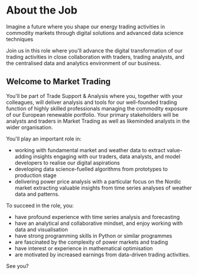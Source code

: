 # About the Job

Imagine a future where you shape our energy trading activities in commodity markets through digital solutions and advanced data science techniques

Join us in this role where you'll advance the digital transformation of our trading activities in close collaboration with traders, trading analysts,
and the centralised data and analytics environment of our business.

## Welcome to Market Trading

You'll be part of Trade Support & Analysis where you, together with your colleagues, will deliver analysis and tools for our well-founded trading
function of highly skilled professionals managing the commodity exposure of our European renewable portfolio. Your primary stakeholders will be
analysts and traders in Market Trading as well as likeminded analysts in the wider organisation.

You'll play an important role in:

- working with fundamental market and weather data to extract value-adding insights engaging with our traders, data analysts, and model developers
to realise our digital aspirations
- developing data science-fuelled algorithms from prototypes to production stage
- delivering power price analysis with a particular focus on the Nordic market extracting valuable insights from time series analyses of weather
data and patterns.

To succeed in the role, you:

- have profound experience with time series analysis and forecasting
- have an analytical and collaborative mindset, and enjoy working with data and visualisation
- have strong programming skills in Python or similar programmes
- are fascinated by the complexity of power markets and trading
- have interest or experience in mathematical optimisation
- are motivated by increased earnings from data-driven trading activities.

See you?
